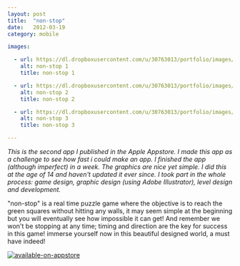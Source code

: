 ```yaml
---
layout: post
title:  "non-stop"
date:   2012-03-19
category: mobile

images:

  - url: https://dl.dropboxusercontent.com/u/30763013/portfolio/images/mobile/non-stop/screen480x480.jpeg
    alt: non-stop 1
    title: non-stop 1

  - url: https://dl.dropboxusercontent.com/u/30763013/portfolio/images/mobile/non-stop/screen480x480%20%281%29.jpeg
    alt: non-stop 2
    title: non-stop 2

  - url: https://dl.dropboxusercontent.com/u/30763013/portfolio/images/mobile/non-stop/screen480x480%20%282%29.jpeg
    alt: non-stop 3
    title: non-stop 3

---
```

_This is the second app I published in the Apple Appstore. I made this app as a challenge to see how fast i could make an app. I finished the app (although imperfect)  in a week. The graphics are nice yet simple. I did this at the age of 14 and haven't updated it ever since. I took part in the whole process: game design, graphic design (using Adobe Illustrator), level design and development._

"non-stop" is a real time puzzle game where the objective is to reach the green squares without hitting any walls, it may seem simple at the beginning but you will eventually see how impossible it can get! And remember we won't be stopping at any time; timing and direction are the key for success in this game! immerse yourself now in this beautiful designed world, a must have indeed!

[![available-on-appstore](https://dl.dropboxusercontent.com/u/30763013/portfolio/images/mobile/available-on-appstore.jpg)](https://itunes.apple.com/us/app/non-stop/id507904286?mt=8)